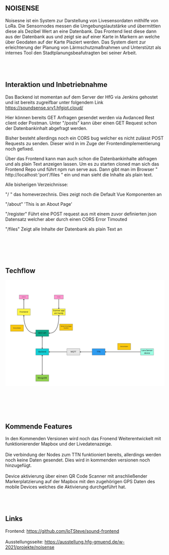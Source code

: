## NOISENSE ##

Noisesne ist ein System zur Darstellung von Livesensordaten mithilfe von LoRa. Die Sensornodes messen die Umgebungslautstärke und übermittlen diese als Dezibel Wert an eine Datenbank. Das Frontend liest diese dann aus der Datenbank aus und zeigt sie auf einer Karte in Markern an welche über Geodaten auf der Karte Plaziert werden.
Das System dient zur erleichterung der Planung von Lärmschutzmaßnahmen und Unterstützt als internes Tool den Stadtplanungsbeafutragten bei seiner Arbeit.
<br></br>
<br></br>

 ## Interaktion und Inbetriebnahme ##
Das Backend ist momentan auf dem Server der HfG via Jenkins gehostet und ist bereits zugreifbar unter folgendem Link <https://soundsense.srv1.hfgiot.cloud/>
<p>
Hier können bereits GET Anfragen gesendet werden via Avdanced Rest client oder Postman. Unter "/posts" kann über einen GET Request schon der Datenbankinhalt abgefragt werden.
<p>
Bisher besteht allerdings noch ein CORS bug welcher es nicht zulässt POST Requests zu senden. Dieser wird in im Zuge der Frontendimplementierung noch gefixed.
<p>
Über das Frontend kann man auch schon die Datenbankinhalte abfragen und als plain Text anzeigen lassen. Um es zu starten cloned man sich das Frontend Repo und führt npm run serve aus. Dann gibt man im Browser " http://localhost:'port'/files " ein und man sieht die Inhalte als plain text.
<p>
Alle bisherigen Verzeichnisse:
<p>
"/ " das homeverzechnis. Dies zeigt noch die Default Vue Komponenten an
<p>
"/about" 'This is an About Page'
<p>
"/register" Führt eine POST request aus mit einem zuvor definierten json Datensatz welcher aber durch einen CORS Error Timouted
<p>
"/files" Zeigt alle Inhalte der Datenbank als plain Text an 


<br></br>
<br></br>
## Techflow ##

 ![Bild 1](techflow.jpg)  


<br></br>
<br></br>
 ## Kommende Features ##

 In den Kommenden Versionen wird noch das Fronend Weiterentwickelt mit funktionierender Mapbox und der Livedatenazeige.
 <br></br>
 Die verbindung der Nodes zum TTN funktioniert bereits, allerdings werden noch keine Daten gesendet. Dies wird in kommenden versionen noch hinzugefügt.
 <br></br>
 Device aktivierung über einen QR Code Scanner mit anschließender Markerplatzierung auf der Mapbox mit den zugehörigen GPS Daten des mobile Devices welches die Aktivierung durchgeführt hat.
<br></br>
<br></br>
 ## Links ##
 Frontend: <https://github.com/IoTSteve/sound-frontend>
<br></br>
Ausstellungsseite: <https://ausstellung.hfg-gmuend.de/w-2021/projekte/noisense>

<br></br>
